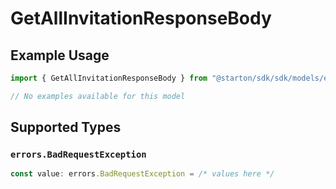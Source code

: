 # GetAllInvitationResponseBody

## Example Usage

```typescript
import { GetAllInvitationResponseBody } from "@starton/sdk/sdk/models/errors";

// No examples available for this model
```

## Supported Types

### `errors.BadRequestException`

```typescript
const value: errors.BadRequestException = /* values here */
```

